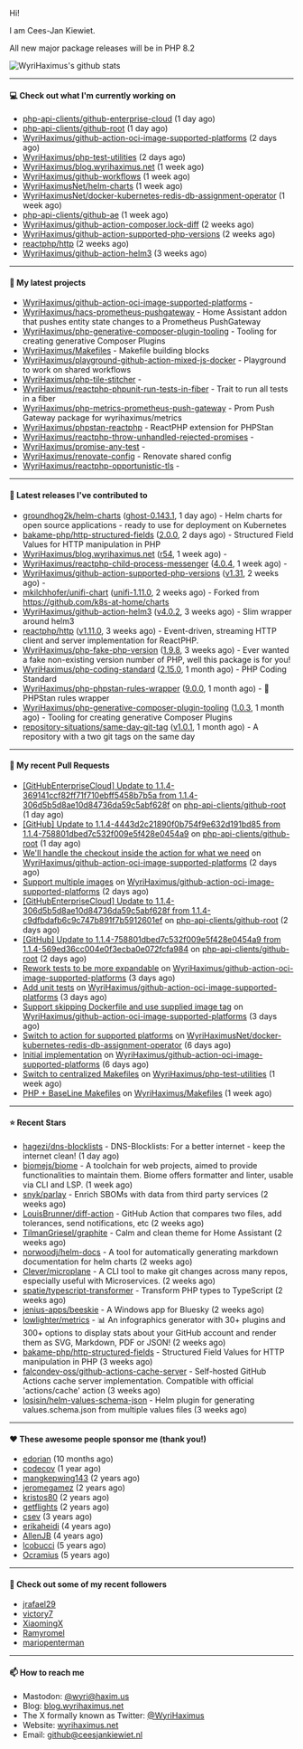Hi!

I am Cees-Jan Kiewiet.

All new major package releases will be in PHP 8.2

![WyriHaximus's github stats](https://github-readme-stats.vercel.app/api?username=WyriHaximus&show_icons=true)

---

#### 💻 Check out what I'm currently working on

- [php-api-clients/github-enterprise-cloud](https://github.com/php-api-clients/github-enterprise-cloud) (1 day ago)
- [php-api-clients/github-root](https://github.com/php-api-clients/github-root) (1 day ago)
- [WyriHaximus/github-action-oci-image-supported-platforms](https://github.com/WyriHaximus/github-action-oci-image-supported-platforms) (2 days ago)
- [WyriHaximus/php-test-utilities](https://github.com/WyriHaximus/php-test-utilities) (2 days ago)
- [WyriHaximus/blog.wyrihaximus.net](https://github.com/WyriHaximus/blog.wyrihaximus.net) (1 week ago)
- [WyriHaximus/github-workflows](https://github.com/WyriHaximus/github-workflows) (1 week ago)
- [WyriHaximusNet/helm-charts](https://github.com/WyriHaximusNet/helm-charts) (1 week ago)
- [WyriHaximusNet/docker-kubernetes-redis-db-assignment-operator](https://github.com/WyriHaximusNet/docker-kubernetes-redis-db-assignment-operator) (1 week ago)
- [php-api-clients/github-ae](https://github.com/php-api-clients/github-ae) (1 week ago)
- [WyriHaximus/github-action-composer.lock-diff](https://github.com/WyriHaximus/github-action-composer.lock-diff) (2 weeks ago)
- [WyriHaximus/github-action-supported-php-versions](https://github.com/WyriHaximus/github-action-supported-php-versions) (2 weeks ago)
- [reactphp/http](https://github.com/reactphp/http) (2 weeks ago)
- [WyriHaximus/github-action-helm3](https://github.com/WyriHaximus/github-action-helm3) (3 weeks ago)

---

#### 🌱 My latest projects

- [WyriHaximus/github-action-oci-image-supported-platforms](https://github.com/WyriHaximus/github-action-oci-image-supported-platforms) - 
- [WyriHaximus/hacs-prometheus-pushgateway](https://github.com/WyriHaximus/hacs-prometheus-pushgateway) - Home Assistant addon that pushes entity state changes to a Prometheus PushGateway
- [WyriHaximus/php-generative-composer-plugin-tooling](https://github.com/WyriHaximus/php-generative-composer-plugin-tooling) - Tooling for creating generative Composer Plugins
- [WyriHaximus/Makefiles](https://github.com/WyriHaximus/Makefiles) - Makefile building blocks
- [WyriHaximus/playground-github-action-mixed-js-docker](https://github.com/WyriHaximus/playground-github-action-mixed-js-docker) - Playground to work on shared workflows
- [WyriHaximus/php-tile-stitcher](https://github.com/WyriHaximus/php-tile-stitcher) - 
- [WyriHaximus/reactphp-phpunit-run-tests-in-fiber](https://github.com/WyriHaximus/reactphp-phpunit-run-tests-in-fiber) - Trait to run all tests in a fiber
- [WyriHaximus/php-metrics-prometheus-push-gateway](https://github.com/WyriHaximus/php-metrics-prometheus-push-gateway) - Prom Push Gateway package for wyrihaximus/metrics
- [WyriHaximus/phpstan-reactphp](https://github.com/WyriHaximus/phpstan-reactphp) - ReactPHP extension for PHPStan
- [WyriHaximus/reactphp-throw-unhandled-rejected-promises](https://github.com/WyriHaximus/reactphp-throw-unhandled-rejected-promises) - 
- [WyriHaximus/promise-any-test](https://github.com/WyriHaximus/promise-any-test) - 
- [WyriHaximus/renovate-config](https://github.com/WyriHaximus/renovate-config) - Renovate shared config
- [WyriHaximus/reactphp-opportunistic-tls](https://github.com/WyriHaximus/reactphp-opportunistic-tls) - 

---

#### 🔭 Latest releases I've contributed to

- [groundhog2k/helm-charts](https://github.com/groundhog2k/helm-charts) ([ghost-0.143.1](https://github.com/groundhog2k/helm-charts/releases/tag/ghost-0.143.1), 1 day ago) - Helm charts for open source applications - ready to use for deployment on Kubernetes
- [bakame-php/http-structured-fields](https://github.com/bakame-php/http-structured-fields) ([2.0.0](https://github.com/bakame-php/http-structured-fields/releases/tag/2.0.0), 2 days ago) - Structured Field Values for HTTP manipulation in PHP
- [WyriHaximus/blog.wyrihaximus.net](https://github.com/WyriHaximus/blog.wyrihaximus.net) ([r54](https://github.com/WyriHaximus/blog.wyrihaximus.net/releases/tag/r54), 1 week ago) - 
- [WyriHaximus/reactphp-child-process-messenger](https://github.com/WyriHaximus/reactphp-child-process-messenger) ([4.0.4](https://github.com/WyriHaximus/reactphp-child-process-messenger/releases/tag/4.0.4), 1 week ago) - 
- [WyriHaximus/github-action-supported-php-versions](https://github.com/WyriHaximus/github-action-supported-php-versions) ([v1.31](https://github.com/WyriHaximus/github-action-supported-php-versions/releases/tag/v1.31), 2 weeks ago) - 
- [mkilchhofer/unifi-chart](https://github.com/mkilchhofer/unifi-chart) ([unifi-1.11.0](https://github.com/mkilchhofer/unifi-chart/releases/tag/unifi-1.11.0), 2 weeks ago) - Forked from https://github.com/k8s-at-home/charts
- [WyriHaximus/github-action-helm3](https://github.com/WyriHaximus/github-action-helm3) ([v4.0.2](https://github.com/WyriHaximus/github-action-helm3/releases/tag/v4.0.2), 3 weeks ago) - Slim wrapper around helm3
- [reactphp/http](https://github.com/reactphp/http) ([v1.11.0](https://github.com/reactphp/http/releases/tag/v1.11.0), 3 weeks ago) - Event-driven, streaming HTTP client and server implementation for ReactPHP.
- [WyriHaximus/php-fake-php-version](https://github.com/WyriHaximus/php-fake-php-version) ([1.9.8](https://github.com/WyriHaximus/php-fake-php-version/releases/tag/1.9.8), 3 weeks ago) - Ever wanted a fake non-existing version number of PHP, well this package is for you!
- [WyriHaximus/php-coding-standard](https://github.com/WyriHaximus/php-coding-standard) ([2.15.0](https://github.com/WyriHaximus/php-coding-standard/releases/tag/2.15.0), 1 month ago) - PHP Coding Standard
- [WyriHaximus/php-phpstan-rules-wrapper](https://github.com/WyriHaximus/php-phpstan-rules-wrapper) ([9.0.0](https://github.com/WyriHaximus/php-phpstan-rules-wrapper/releases/tag/9.0.0), 1 month ago) - 🌯 PHPStan rules wrapper
- [WyriHaximus/php-generative-composer-plugin-tooling](https://github.com/WyriHaximus/php-generative-composer-plugin-tooling) ([1.0.3](https://github.com/WyriHaximus/php-generative-composer-plugin-tooling/releases/tag/1.0.3), 1 month ago) - Tooling for creating generative Composer Plugins
- [repository-situations/same-day-git-tag](https://github.com/repository-situations/same-day-git-tag) ([v1.0.1](https://github.com/repository-situations/same-day-git-tag/releases/tag/v1.0.1), 1 month ago) - A repository with a two git tags on the same day

---

#### 🔨 My recent Pull Requests

- [[GitHubEnterpriseCloud] Update to 1.1.4-369141ccf82ff71f710ebff5458b7b5a from 1.1.4-306d5b5d8ae10d84736da59c5abf628f](https://github.com/php-api-clients/github-root/pull/1391) on [php-api-clients/github-root](https://github.com/php-api-clients/github-root) (1 day ago)
- [[GitHub] Update to 1.1.4-4443d2c21890f0b754f9e632d191bd85 from 1.1.4-758801dbed7c532f009e5f428e0454a9](https://github.com/php-api-clients/github-root/pull/1390) on [php-api-clients/github-root](https://github.com/php-api-clients/github-root) (1 day ago)
- [We&#39;ll handle the checkout inside the action for what we need](https://github.com/WyriHaximus/github-action-oci-image-supported-platforms/pull/7) on [WyriHaximus/github-action-oci-image-supported-platforms](https://github.com/WyriHaximus/github-action-oci-image-supported-platforms) (2 days ago)
- [Support multiple images](https://github.com/WyriHaximus/github-action-oci-image-supported-platforms/pull/6) on [WyriHaximus/github-action-oci-image-supported-platforms](https://github.com/WyriHaximus/github-action-oci-image-supported-platforms) (2 days ago)
- [[GitHubEnterpriseCloud] Update to 1.1.4-306d5b5d8ae10d84736da59c5abf628f from 1.1.4-c9dfbdafb6c9c747b891f7b5912601ef](https://github.com/php-api-clients/github-root/pull/1389) on [php-api-clients/github-root](https://github.com/php-api-clients/github-root) (2 days ago)
- [[GitHub] Update to 1.1.4-758801dbed7c532f009e5f428e0454a9 from 1.1.4-569ed36cc004e0f3ecba0e072fcfa984](https://github.com/php-api-clients/github-root/pull/1388) on [php-api-clients/github-root](https://github.com/php-api-clients/github-root) (2 days ago)
- [Rework tests to be more expandable](https://github.com/WyriHaximus/github-action-oci-image-supported-platforms/pull/5) on [WyriHaximus/github-action-oci-image-supported-platforms](https://github.com/WyriHaximus/github-action-oci-image-supported-platforms) (3 days ago)
- [Add unit tests](https://github.com/WyriHaximus/github-action-oci-image-supported-platforms/pull/4) on [WyriHaximus/github-action-oci-image-supported-platforms](https://github.com/WyriHaximus/github-action-oci-image-supported-platforms) (3 days ago)
- [Support skipping Dockerfile and use supplied image tag](https://github.com/WyriHaximus/github-action-oci-image-supported-platforms/pull/3) on [WyriHaximus/github-action-oci-image-supported-platforms](https://github.com/WyriHaximus/github-action-oci-image-supported-platforms) (3 days ago)
- [Switch to action for supported platforms](https://github.com/WyriHaximusNet/docker-kubernetes-redis-db-assignment-operator/pull/42) on [WyriHaximusNet/docker-kubernetes-redis-db-assignment-operator](https://github.com/WyriHaximusNet/docker-kubernetes-redis-db-assignment-operator) (6 days ago)
- [Initial implementation](https://github.com/WyriHaximus/github-action-oci-image-supported-platforms/pull/1) on [WyriHaximus/github-action-oci-image-supported-platforms](https://github.com/WyriHaximus/github-action-oci-image-supported-platforms) (6 days ago)
- [Switch to centralized Makefiles](https://github.com/WyriHaximus/php-test-utilities/pull/968) on [WyriHaximus/php-test-utilities](https://github.com/WyriHaximus/php-test-utilities) (1 week ago)
- [PHP &#43; BaseLine Makefiles](https://github.com/WyriHaximus/Makefiles/pull/1) on [WyriHaximus/Makefiles](https://github.com/WyriHaximus/Makefiles) (1 week ago)

---

#### ⭐ Recent Stars

- [hagezi/dns-blocklists](https://github.com/hagezi/dns-blocklists) - DNS-Blocklists: For a better internet - keep the internet clean! (1 day ago)
- [biomejs/biome](https://github.com/biomejs/biome) - A toolchain for web projects, aimed to provide functionalities to maintain them. Biome offers formatter and linter, usable via CLI and LSP. (1 week ago)
- [snyk/parlay](https://github.com/snyk/parlay) - Enrich SBOMs with data from third party services (2 weeks ago)
- [LouisBrunner/diff-action](https://github.com/LouisBrunner/diff-action) - GitHub Action that compares two files, add tolerances, send notifications, etc (2 weeks ago)
- [TilmanGriesel/graphite](https://github.com/TilmanGriesel/graphite) - Calm and clean theme for Home Assistant (2 weeks ago)
- [norwoodj/helm-docs](https://github.com/norwoodj/helm-docs) - A tool for automatically generating markdown documentation for helm charts (2 weeks ago)
- [Clever/microplane](https://github.com/Clever/microplane) - A CLI tool to make git changes across many repos, especially useful with Microservices. (2 weeks ago)
- [spatie/typescript-transformer](https://github.com/spatie/typescript-transformer) - Transform PHP types to TypeScript (2 weeks ago)
- [jenius-apps/beeskie](https://github.com/jenius-apps/beeskie) - A Windows app for Bluesky (2 weeks ago)
- [lowlighter/metrics](https://github.com/lowlighter/metrics) - 📊 An infographics generator with 30&#43; plugins and 300&#43; options to display stats about your GitHub account and render them as SVG, Markdown, PDF or JSON! (2 weeks ago)
- [bakame-php/http-structured-fields](https://github.com/bakame-php/http-structured-fields) - Structured Field Values for HTTP manipulation in PHP (3 weeks ago)
- [falcondev-oss/github-actions-cache-server](https://github.com/falcondev-oss/github-actions-cache-server) - Self-hosted GitHub Actions cache server implementation. Compatible with official &#39;actions/cache&#39; action (3 weeks ago)
- [losisin/helm-values-schema-json](https://github.com/losisin/helm-values-schema-json) - Helm plugin for generating values.schema.json from multiple values files (3 weeks ago)

---

#### ❤️ These awesome people sponsor me (thank you!)

- [edorian](https://github.com/edorian) (10 months ago)
- [codecov](https://github.com/codecov) (1 year ago)
- [mangkepwing143](https://github.com/mangkepwing143) (2 years ago)
- [jeromegamez](https://github.com/jeromegamez) (2 years ago)
- [kristos80](https://github.com/kristos80) (2 years ago)
- [getflights](https://github.com/getflights) (2 years ago)
- [csev](https://github.com/csev) (3 years ago)
- [erikaheidi](https://github.com/erikaheidi) (4 years ago)
- [AllenJB](https://github.com/AllenJB) (4 years ago)
- [lcobucci](https://github.com/lcobucci) (5 years ago)
- [Ocramius](https://github.com/Ocramius) (5 years ago)

---

#### 👯 Check out some of my recent followers

- [jrafael29](https://github.com/jrafael29)
- [victory7](https://github.com/victory7)
- [XiaomingX](https://github.com/XiaomingX)
- [Ramyromel](https://github.com/Ramyromel)
- [mariopenterman](https://github.com/mariopenterman)

---

#### 📫 How to reach me

- Mastodon: [@wyri@haxim.us](https://toot-toot.wyrihaxim.us/@wyri)
- Blog: [blog.wyrihaximus.net](https://blog.wyrihaximus.net/)
- The X formally known as Twitter: [@WyriHaximus](https://twitter.com/WyriHaximus)
- Website: [wyrihaximus.net](https://wyrihaximus.net/)
- Email: [github@ceesjankiewiet.nl](mailto:github@ceesjankiewiet.nl)
